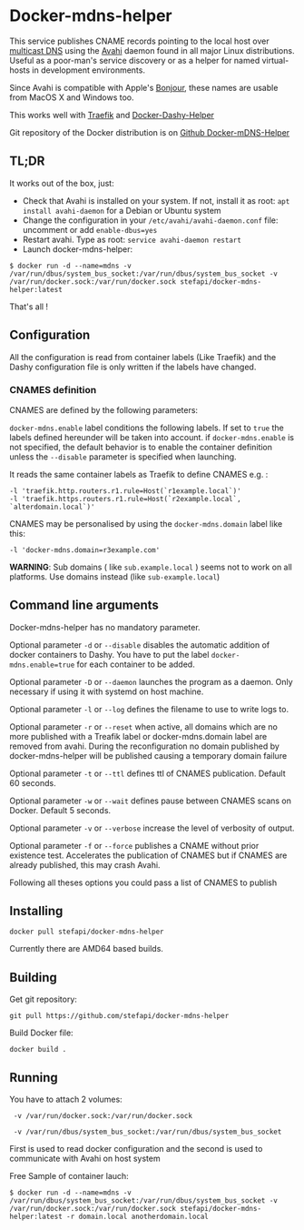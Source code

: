 # Docker-mdns-helper

This service publishes CNAME records pointing to the local host over
[multicast DNS](http://www.multicastdns.org) using the [Avahi](http://www.avahi.org/wiki/AboutAvahi)
daemon found in all major Linux distributions. Useful as a poor-man's service discovery or as a
helper for named virtual-hosts in development environments.

Since Avahi is compatible with Apple's [Bonjour](https://www.apple.com/support/bonjour),
these names are usable from MacOS X and Windows too.

This works well with [Traefik](https://traefik.io/) and [Docker-Dashy-Helper](https://hub.docker.com/repository/docker/stefapi/docker-dashy-helper)

Git repository of the Docker distribution is on [Github Docker-mDNS-Helper](https://github.com/stefapi/docker-mdns-helper)

## TL;DR

It works out of the box, just:
* Check that Avahi is installed on your system. If not, install it as root: `apt install avahi-daemon` for a Debian or Ubuntu system
* Change the configuration in your `/etc/avahi/avahi-daemon.conf` file: uncomment or add `enable-dbus=yes`
* Restart avahi. Type as root: `service avahi-daemon restart`
* Launch docker-mdns-helper:
```
$ docker run -d --name=mdns -v /var/run/dbus/system_bus_socket:/var/run/dbus/system_bus_socket -v /var/run/docker.sock:/var/run/docker.sock stefapi/docker-mdns-helper:latest
```

That's all !


## Configuration

All the configuration is read from container labels (Like Traefik) and the Dashy configuration file is only written if the labels have changed.


### CNAMES definition

CNAMES are defined by the following parameters:

`docker-mdns.enable` label conditions the following labels. If set to `true` the labels defined hereunder will be taken into account. if `docker-mdns.enable` is not specified, the default behavior is to enable the container definition unless the `--disable` parameter is specified when launching.

It reads the same container labels as Traefik to define CNAMES e.g. :

```
-l 'traefik.http.routers.r1.rule=Host(`r1example.local`)'
-l 'traefik.https.routers.r1.rule=Host(`r2example.local`, `alterdomain.local`)'
```

CNAMES may be personalised by using the `docker-mdns.domain` label like this:

````
-l 'docker-mdns.domain=r3example.com'
````

**WARNING**:  Sub domains ( like `sub.example.local` ) seems not to work on all platforms. Use domains instead (like `sub-example.local`)

## Command line arguments

Docker-mdns-helper has no mandatory parameter.

Optional parameter `-d` or `--disable` disables the automatic addition of docker containers to Dashy. You have to put the label `docker-mdns.enable=true` for each container to be added.

Optional parameter `-D` or `--daemon` launches the program as a daemon. Only necessary if using it with systemd on host machine.

Optional parameter `-l` or `--log` defines the filename to use to write logs to.

Optional parameter `-r` or `--reset` when active, all domains which are no more published with a Treafik label or docker-mdns.domain label are removed from avahi. During the reconfiguration no domain published by docker-mdns-helper will be published causing a temporary domain failure

Optional parameter `-t` or `--ttl` defines ttl of CNAMES publication. Default 60 seconds.

Optional parameter `-w` or `--wait` defines pause between CNAMES scans on Docker. Default 5 seconds.

Optional parameter `-v` or `--verbose` increase the level of verbosity of output.

Optional parameter `-f` or `--force` publishes a CNAME without prior existence test. Accelerates the publication of CNAMES but if CNAMES are already published, this may crash Avahi.

Following all theses options you could pass a list of CNAMES to publish

## Installing

`docker pull stefapi/docker-mdns-helper`

Currently there are AMD64 based builds.

## Building

Get git repository:

`git pull https://github.com/stefapi/docker-mdns-helper`

Build Docker file:

`docker build .`

## Running

You have to attach 2 volumes:

` -v /var/run/docker.sock:/var/run/docker.sock`

` -v /var/run/dbus/system_bus_socket:/var/run/dbus/system_bus_socket`

First is used to read docker configuration and the second is used to communicate with Avahi on host system

Free Sample of container lauch:
```
$ docker run -d --name=mdns -v /var/run/dbus/system_bus_socket:/var/run/dbus/system_bus_socket -v /var/run/docker.sock:/var/run/docker.sock stefapi/docker-mdns-helper:latest -r domain.local anotherdomain.local
```


